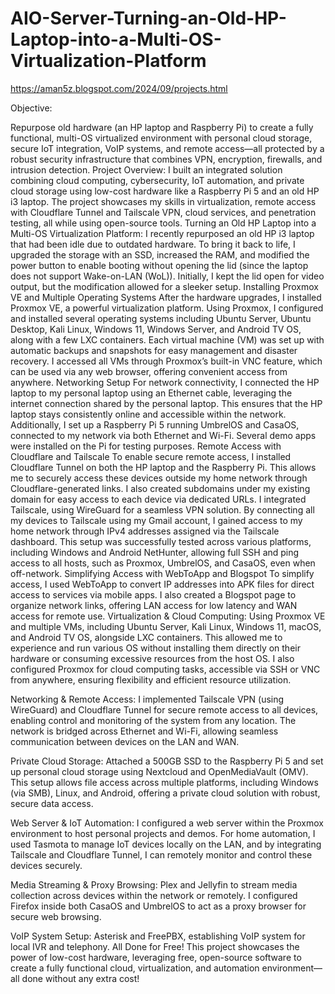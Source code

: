 # AIO-Server-Turning-an-Old-HP-Laptop-into-a-Multi-OS-Virtualization-Platform

https://aman5z.blogspot.com/2024/09/projects.html


Objective:

Repurpose old hardware (an HP laptop and Raspberry Pi) to create a fully functional, multi-OS virtualized environment with personal cloud storage, secure IoT integration, VoIP systems, and remote access—all protected by a robust security infrastructure that combines VPN, encryption, firewalls, and intrusion detection.
Project Overview:
I built an integrated solution combining cloud computing, cybersecurity, IoT automation, and private cloud storage using low-cost hardware like a Raspberry Pi 5 and an old HP i3 laptop. The project showcases my skills in virtualization, remote access with Cloudflare Tunnel and Tailscale VPN, cloud services, and penetration testing, all while using open-source tools.
Turning an Old HP Laptop into a Multi-OS Virtualization Platform:
I recently repurposed an old HP i3 laptop that had been idle due to outdated hardware. To bring it back to life, I upgraded the storage with an SSD, increased the RAM, and modified the power button to enable booting without opening the lid (since the laptop does not support Wake-on-LAN (WoL)). Initially, I kept the lid open for video output, but the modification allowed for a sleeker setup.
Installing Proxmox VE and Multiple Operating Systems
After the hardware upgrades, I installed Proxmox VE, a powerful virtualization platform. Using Proxmox, I configured and installed several operating systems including Ubuntu Server, Ubuntu Desktop, Kali Linux, Windows 11, Windows Server, and Android TV OS, along with a few LXC containers. Each virtual machine (VM) was set up with automatic backups and snapshots for easy management and disaster recovery.
I accessed all VMs through Proxmox’s built-in VNC feature, which can be used via any web browser, offering convenient access from anywhere.
Networking Setup
For network connectivity, I connected the HP laptop to my personal laptop using an Ethernet cable, leveraging the internet connection shared by the personal laptop. This ensures that the HP laptop stays consistently online and accessible within the network.
Additionally, I set up a Raspberry Pi 5 running UmbrelOS and CasaOS, connected to my network via both Ethernet and Wi-Fi. Several demo apps were installed on the Pi for testing purposes.
Remote Access with Cloudflare and Tailscale
To enable secure remote access, I installed Cloudflare Tunnel on both the HP laptop and the Raspberry Pi. This allows me to securely access these devices outside my home network through Cloudflare-generated links. I also created subdomains under my existing domain for easy access to each device via dedicated URLs.
I integrated Tailscale, using WireGuard for a seamless VPN solution. By connecting all my devices to Tailscale using my Gmail account, I gained access to my home network through IPv4 addresses assigned via the Tailscale dashboard. This setup was successfully tested across various platforms, including Windows and Android NetHunter, allowing full SSH and ping access to all hosts, such as Proxmox, UmbrelOS, and CasaOS, even when off-network.
Simplifying Access with WebToApp and Blogspot
To simplify access, I used WebToApp to convert IP addresses into APK files for direct access to services via mobile apps. I also created a Blogspot page to organize network links, offering LAN access for low latency and WAN access for remote use.
Virtualization & Cloud Computing:
Using Proxmox VE and multiple VMs, including Ubuntu Server, Kali Linux, Windows 11, macOS, and Android TV OS, alongside LXC containers. This allowed me to experience and run various OS without installing them directly on their hardware or consuming excessive resources from the host OS. I also configured Proxmox for cloud computing tasks, accessible via SSH or VNC from anywhere, ensuring flexibility and efficient resource utilization.

Networking & Remote Access:
I implemented Tailscale VPN (using WireGuard) and Cloudflare Tunnel for secure remote access to all devices, enabling control and monitoring of the system from any location. The network is bridged across Ethernet and Wi-Fi, allowing seamless communication between devices on the LAN and WAN.

Private Cloud Storage:
Attached a 500GB SSD to the Raspberry Pi 5 and set up personal cloud storage using Nextcloud and OpenMediaVault (OMV). This setup allows file access across multiple platforms, including Windows (via SMB), Linux, and Android, offering a private cloud solution with robust, secure data access.

Web Server & IoT Automation:
I configured a web server within the Proxmox environment to host personal projects and demos. For home automation, I used Tasmota to manage IoT devices locally on the LAN, and by integrating Tailscale and Cloudflare Tunnel, I can remotely monitor and control these devices securely.

Media Streaming & Proxy Browsing:
Plex and Jellyfin to stream media collection across devices within the network or remotely. I configured Firefox inside both CasaOS and UmbrelOS to act as a proxy browser for secure web browsing.

VoIP System Setup:
Asterisk and FreePBX, establishing VoIP system for local IVR and telephony. 
All Done for Free!
This project showcases the power of low-cost hardware, leveraging free, open-source software to create a fully functional cloud, virtualization, and automation environment—all done without any extra cost!
